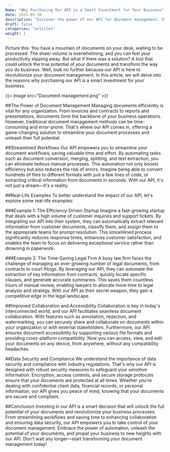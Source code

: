 ```yaml
---
Name: "Why Purchasing Our API is a Smart Investment for Your Business"
date: 2023-05-30
description: "Discover the power of our API for document management. Streamline workflows, enhance collaboration, and ensure data security for your business."
draft: false
categories: "articles"
weight: 1
---
```


Picture this: You have a mountain of documents on your desk, waiting to be processed. The sheer volume is overwhelming, and you can feel your productivity slipping away. But what if there was a solution? A tool that could unlock the true potential of your documents and transform the way you do business. Well, look no further because our API is here to revolutionize your document management. In this article, we will delve into the reasons why purchasing our API is a smart investment for your business.

{{< image src="Document management.png" >}}

##The Power of Document Management
Managing documents efficiently is vital for any organization. From invoices and contracts to reports and presentations, documents form the backbone of your business operations. However, traditional document management methods can be time-consuming and error-prone. That's where our API comes in, offering a game-changing solution to streamline your document processes and unleash their full potential.

##Streamlined Workflows
Our API empowers you to streamline your document workflows, saving valuable time and effort. By automating tasks such as document conversion, merging, splitting, and text extraction, you can eliminate tedious manual processes. This automation not only boosts efficiency but also reduces the risk of errors. Imagine being able to convert hundreds of files to different formats with just a few lines of code, or extracting critical information from documents in seconds. With our API, it's not just a dream—it's a reality.

##Real-Life Examples
To better understand the impact of our API, let's explore some real-life examples:

###Example 1: The Efficiency-Driven Startup
Imagine a fast-growing startup that deals with a high volume of customer inquiries and support tickets. By integrating our API into their system, they can automatically extract relevant information from customer documents, classify them, and assign them to the appropriate teams for prompt resolution. This streamlined process significantly reduces response times, enhances customer satisfaction, and enables the team to focus on delivering exceptional service rather than drowning in paperwork.

###Example 2: The Time-Saving Legal Firm
A busy law firm faces the challenge of managing an ever-growing number of legal documents, from contracts to court filings. By leveraging our API, they can automate the extraction of key information from contracts, quickly locate specific clauses, and generate accurate summaries. This saves them countless hours of manual review, enabling lawyers to allocate more time to legal analysis and strategy. With our API as their secret weapon, they gain a competitive edge in the legal landscape.

##Improved Collaboration and Accessibility
Collaboration is key in today's interconnected world, and our API facilitates seamless document collaboration. With features such as annotation, redaction, and watermarking, you can securely share and collaborate on documents within your organization or with external stakeholders. Furthermore, our API ensures document accessibility by supporting various file formats and providing cross-platform compatibility. Now you can access, view, and edit your documents on any device, from anywhere, without any compatibility headaches.

##Data Security and Compliance
We understand the importance of data security and compliance with industry regulations. That's why our API is designed with robust security measures to safeguard your sensitive information. Encryption, access controls, and secure storage protocols ensure that your documents are protected at all times. Whether you're dealing with confidential client data, financial records, or personal information, our API gives you peace of mind, knowing that your documents are secure and compliant.

##Conclusion
Investing in our API is a smart decision that will unlock the full potential of your documents and revolutionize your business processes. From streamlining workflows and saving time to enhancing collaboration and ensuring data security, our API empowers you to take control of your document management. Embrace the power of automation, unleash the potential of your documents, and propel your business to new heights with our API. Don't wait any longer—start transforming your document management today!
